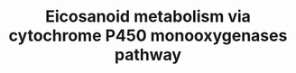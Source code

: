 ---
annotations:
- id: PW:0000485
  parent: classic metabolic pathway
  type: Pathway Ontology
  value: eicosanoid metabolic pathway
- id: PW:0000463
  parent: classic metabolic pathway
  type: Pathway Ontology
  value: cytochrome P450 monooxygenase mediated pathway of arachidonic acid metabolism
- id: PW:0001147
  parent: signaling pathway
  type: Pathway Ontology
  value: eicosanoid signaling pathway via peroxisome proliferator-activated receptor
    gamma
authors:
- DeSl
- Eweitz
- Egonw
communities:
- Lipids
description: New PW, homology converted
last-edited: 2021-11-29
ndex: a5fa11b3-8b6c-11eb-9e72-0ac135e8bacf
organisms:
- Homo sapiens
redirect_from:
- /index.php/Pathway:WP4720
- /instance/WP4720
revision: null
schema-jsonld:
- '@context': https://schema.org/
  '@id': https://wikipathways.github.io/pathways/WP4720.html
  '@type': Dataset
  creator:
    '@type': Organization
    name: WikiPathways
  description: New PW, homology converted
  keywords:
  - 11,12-DiHETrE
  - 11,12-EpETrE
  - 14,15-DiHETrE
  - 14,15-EpETrE
  - 16-HETE
  - 17-HETE
  - 18-HETE
  - 19-HETE
  - 20-HETE
  - 5,6-DiHETrE
  - 5,6-EpETrE
  - 8,9-DiHETrE
  - 8,9-EpETrE
  - Arachidonic acid
  - CYP2C18
  - CYP2C8
  - CYP4A11
  - CYP4A22
  - CYP4F12
  - CYP4F2
  - EPHX2
  - PPAR gamma
  - PPARA
  license: CC0
  name: Eicosanoid metabolism via cytochrome P450 monooxygenases pathway
seo: CreativeWork
title: Eicosanoid metabolism via cytochrome P450 monooxygenases pathway
wpid: WP4720
---